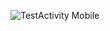 ![TestActivity Mobile](https://user-images.githubusercontent.com/54885157/68744499-54895900-0627-11ea-8e8a-6e22287d1aa4.png)
